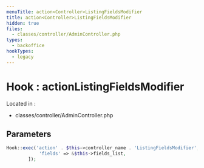 ```yaml
---
menuTitle: action<Controller>ListingFieldsModifier
title: action<Controller>ListingFieldsModifier
hidden: true
files:
  - classes/controller/AdminController.php
types:
  - backoffice
hookTypes:
  - legacy
---
```


# Hook : action<Controller>ListingFieldsModifier

Located in :

  - classes/controller/AdminController.php

## Parameters

```php
Hook::exec('action' . $this->controller_name . 'ListingFieldsModifier', [
            'fields' => &$this->fields_list,
        ]);
```